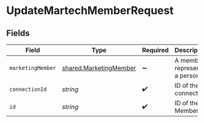 # UpdateMartechMemberRequest


## Fields

| Field                                                            | Type                                                             | Required                                                         | Description                                                      |
| ---------------------------------------------------------------- | ---------------------------------------------------------------- | ---------------------------------------------------------------- | ---------------------------------------------------------------- |
| `marketingMember`                                                | [shared.MarketingMember](../../models/shared/marketingmember.md) | :heavy_minus_sign:                                               | A member represents a person                                     |
| `connectionId`                                                   | *string*                                                         | :heavy_check_mark:                                               | ID of the connection                                             |
| `id`                                                             | *string*                                                         | :heavy_check_mark:                                               | ID of the Member                                                 |